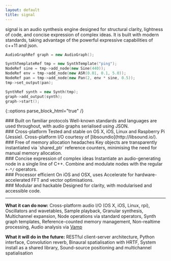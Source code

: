 ```yaml
---
layout: default
title: signal
---
```


<div class="intro">
signal is an audio synthesis engine designed for structural clarity, lightness of code, and concise expression of complex ideas. It is built with modern standards, taking advantage of the powerful expressive capabilities of c++11 and json.
</div>

```cpp
AudioGraphRef graph = new AudioGraph();

SynthTemplateRef tmp = new SynthTemplate("ping");
NodeRef sine = tmp->add_node(new Sine(440));
NodeRef env = tmp->add_node(new ASR(0.01, 0.1, 5.0));
NodeRef pan = tmp->add_node(new Pan(2, env * sine, 0.5));
tmp->set_output(pan);

SynthRef synth = new Synth(tmp);
graph->add_output(synth);
graph->start();
```

{::options parse_block_html="true" /}
<div class="row">
<div class="box">
### Built on familiar protocols
Well-known standards and languages are used throughout, with audio graphs serialised using JSON.
</div>

<div class="box">
### Cross-platform
Tested and stable on OS X, iOS, Linux and Raspberry Pi (Jessie). Cross-platform I/O courtesy of [libsoundio](http://libsound.io/).
</div>

<div class="box">
### Free of memory allocation headaches
Key objects are transparently instantiated via `shared_ptr` reference counters, minimising the need for manual memory allocation.
</div>

</div>
<div class="row">

<div class="box">
### Concise expression of complex ideas
Instantiate an audio-generating node in a single line of C++. Combine and modulate nodes with the regular <code>+-*/</code> operators.
</div>


<div class="box">
### Processor efficient
On iOS and OSX, uses Accelerate for hardware-accelerated FFT and vector optimisations.
</div>

<div class="box">
### Modular and hackable
Designed for clarity, with modularised and accessible code.
</div>

</div>

---

**What it can do now:** Cross-platform audio I/O (OS X, iOS, Linux, rpi), Oscillators and wavetables, Sample playback, Granular synthesis, Multichannel expansion, Node operations via standard operators, Synth graph templates, Reference-counted memory management, Non-realtime processing, Audio analysis via [Vamp](http://www.vamp-plugins.org/)

**What it will do in the future:** RESTful client-server architecture, Python interface, Convolution reverb, Binaural spatialisation with HRTF, System install as a shared library, Sound-source positioning and multichannel spatialisation
